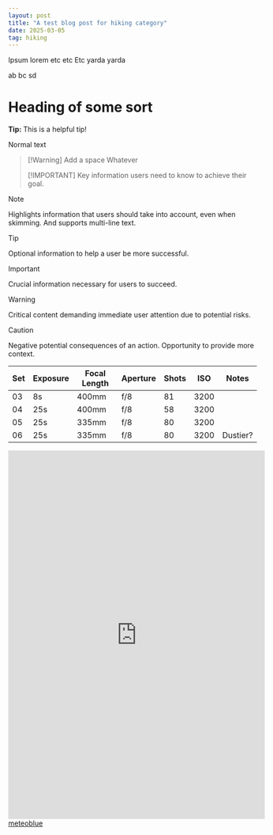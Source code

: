 ```yaml
---
layout: post
title: "A test blog post for hiking category"
date: 2025-03-05
tag: hiking
---
```


Ipsum lorem etc etc
Etc yarda yarda 

ab
bc
sd

# Heading of some sort

<div class="tip">
  <strong>Tip:</strong> This is a helpful tip!
</div>

Normal text

> [!Warning] Add a space
> Whatever
>
> [!IMPORTANT]
> Key information users need to know to achieve their goal.


> [!NOTE]
> Highlights information that users should take into account, even when skimming.
> And supports multi-line text.

> [!TIP]
> Optional information to help a user be more successful.

> [!IMPORTANT]  
> Crucial information necessary for users to succeed.

  > [!WARNING]  
  > Critical content demanding immediate
  > user attention due to potential risks.

> [!CAUTION]
> Negative potential consequences of an action.
> Opportunity to provide more context.
>

<table class="responsive-table">
  <thead>
    <tr>
      <th>Set</th><th>Exposure</th><th>Focal Length</th><th>Aperture</th><th>Shots</th><th>ISO</th><th>Notes</th>
    </tr>
  </thead>
  <tbody>
    <tr>
      <td data-label="Set">03</td>
      <td data-label="Exposure">8s</td>
      <td data-label="Focal Length">400mm</td>
      <td data-label="Aperture">f/8</td>
      <td data-label="Shots">81</td>
      <td data-label="ISO">3200</td>
      <td data-label="Notes"></td>
    </tr>
    <tr>
      <td data-label="Set">04</td>
      <td data-label="Exposure">25s</td>
      <td data-label="Focal Length">400mm</td>
      <td data-label="Aperture">f/8</td>
      <td data-label="Shots">58</td>
      <td data-label="ISO">3200</td>
      <td data-label="Notes"></td>
    </tr>
    <tr>
      <td data-label="Set">05</td>
      <td data-label="Exposure">25s</td>
      <td data-label="Focal Length">335mm</td>
      <td data-label="Aperture">f/8</td>
      <td data-label="Shots">80</td>
      <td data-label="ISO">3200</td>
      <td data-label="Notes"></td>
    </tr>
    <tr>
      <td data-label="Set">06</td>
      <td data-label="Exposure">25s</td>
      <td data-label="Focal Length">335mm</td>
      <td data-label="Aperture">f/8</td>
      <td data-label="Shots">80</td>
      <td data-label="ISO">3200</td>
      <td data-label="Notes">Dustier?</td>
    </tr>
  </tbody>
</table>

<iframe src="https://www.meteoblue.com/en/weather/widget/seeing/abu-dhabi_united-arab-emirates_292968?geoloc=fixed&noground=0"  frameborder="0" scrolling="NO" allowtransparency="true" sandbox="allow-same-origin allow-scripts allow-popups allow-popups-to-escape-sandbox" style="width: 520px; height: 745px"></iframe><div><!-- DO NOT REMOVE THIS LINK --><a href="https://www.meteoblue.com/en/weather/forecast/seeing/abu-dhabi_united-arab-emirates_292968?utm_source=seeing_widget&utm_medium=linkus&utm_content=seeing&utm_campaign=Weather%2BWidget" target="_blank" rel="noopener">meteoblue</a></div>


